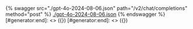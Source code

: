 [#generator:start]: <> ({ "template": "openapi" })
[#generator:start]: <> ({ "template": "openapi" })
{% swagger src="./gpt-4o-2024-08-06.json" path="/v2/chat/completions" method="post" %}
[./gpt-4o-2024-08-06.json](./gpt-4o-2024-08-06.json)
{% endswagger %}
[#generator:end]: <> ({})
[#generator:end]: <> ({})